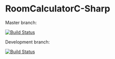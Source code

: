 # RoomCalculatorC-Sharp
Master branch:

[![Build Status](https://travis-ci.org/connerhourigan/RoomCalculatorC-Sharp.svg?branch=master)](https://travis-ci.org/connerhourigan/RoomCalculatorC-Sharp)

Development branch:

[![Build Status](https://travis-ci.org/connerhourigan/RoomCalculatorC-Sharp.svg?branch=development)](https://travis-ci.org/connerhourigan/RoomCalculatorC-Sharp)
